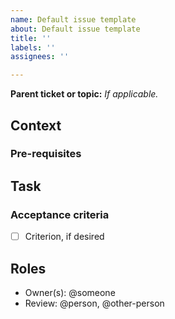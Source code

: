 ```yaml
---
name: Default issue template
about: Default issue template
title: ''
labels: ''
assignees: ''

---
```


**Parent ticket or topic:** _If applicable._

<!-- Feel free to add/remove sections as desired for the task. -->

## Context
<!-- Background to help the user understand the task, its requirements, and why it's is necessary. -->

### Pre-requisites
<!-- What needs to be done before this work can be started? -->

## Task
<!-- Description of the task and what should come out of it. -->

### Acceptance criteria
- [ ] Criterion, if desired

## Roles
- Owner(s): @someone
- Review: @person, @other-person
